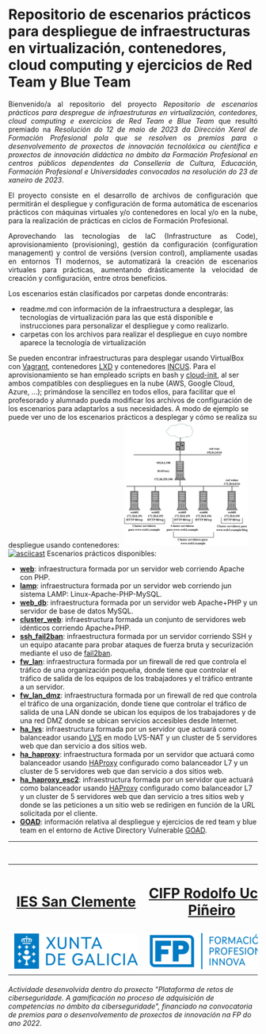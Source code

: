 # Repositorio de escenarios prácticos para despliegue de infraestructuras en virtualización, contenedores, cloud computing y ejercicios de Red Team y Blue Team

<p align="justify">Bienvenido/a al repositorio del proyecto <i>Repositorio de escenarios prácticos para despregue de infraestruturas en virtualización, contedores, cloud computing e exercicios de Red Team e Blue Team</i> que resultó premiado na <i>Resolución do 12 de maio de 2023 da Dirección Xeral de Formación Profesional pola que se resolven os premios para o desenvolvemento de proxectos de innovación tecnolóxica ou científica e proxectos de innovación didáctica no ámbito da Formación Profesional en centros públicos dependentes da Consellería de Cultura, Educación, Formación Profesional e Universidades convocados na resolución do 23 de xaneiro de 2023</i>.</p>

<p align="justify">El proyecto consiste en el desarrollo de archivos de configuración que permitirán el despliegue y configuración de forma automática de escenarios prácticos con máquinas virtuales y/o contenedores en local y/o en la nube, para la realización de prácticas en ciclos de Formación Profesional.</p>
<p align="justify">Aprovechando las tecnologías de IaC (Infrastructure as Code), aprovisionamiento (provisioning), gestión da configuración (configuration management) y control de versións (version control), ampliamente usadas en entornos TI modernos, se automatizará la creación de escenarios virtuales para prácticas, aumentando drásticamente la velocidad de creación y configuración, entre otros beneficios.</p>
Los escenarios están clasificados por carpetas donde encontrarás:

- readme.md con información de la infraestructura a desplegar, las tecnologías de virtualización para las que está disponible e instrucciones para personalizar el despliegue y como realizarlo.
- carpetas con los archivos para realizar el despliegue en cuyo nombre aparece la tecnología de virtualización

Se pueden encontrar infraestructuras para desplegar usando VirtualBox con [Vagrant](https://www.vagrantup.com/), contenedores [LXD](https://canonical.com/lxd) y contenedores [INCUS](https://linuxcontainers.org/incus/introduction/). Para el aprovisionamiento se han empleado scripts en bash y [cloud-init](https://cloudinit.readthedocs.io/en/latest/), al ser ambos compatibles con despliegues en la nube (AWS, Google Cloud, Azure, ...); primándose la sencillez en todos ellos, para facilitar que el profesorado y alumnado pueda modificar los archivos de configuración de los escenarios para adaptarlos a sus necesidades.
A modo de ejemplo se puede ver uno de los escenarios prácticos a desplegar y cómo se realiza su despliegue usando contenedores:
<img class="w-100 mx-auto d-block" style="max-width: 250px;padding: 5px;" src="./ha_haproxy_esc2/imagenes/ha_haproxy_esc2_lxd_incus.svg" />
[![asciicast](https://asciinema.org/a/649892.svg)](https://asciinema.org/a/649892)
Escenarios prácticos disponibles:

- **[web](./web)**: infraestructura formada por un servidor web corriendo Apache con PHP.
- **[lamp](./lamp)**: infraestructura formada por un servidor web corriendo jun sistema LAMP: Linux-Apache-PHP-MySQL. 
- **[web_db](./web_db)**: infraestructura formada por un servidor web Apache+PHP y un servidor de base de datos MySQL.
- **[cluster_web](./cluster_web)**: infraestructura formada un conjunto de servidores web idénticos corriendo Apache+PHP.
- **[ssh_fail2ban](./ssh_fail2ban)**: infraestructura formada por un servidor corriendo SSH y un equipo atacante para probar ataques de fuerza bruta y securización mediante el uso de [fail2ban](https://github.com/fail2ban/fail2ban).
- **[fw_lan](./fw_lan)**: infraestructura formada por un firewall de red que controla el tráfico de una organización pequeña, donde tiene que controlar el tráfico de salida de los equipos de los trabajadores y el tráfico entrante a un servidor.
- **[fw_lan_dmz](./fw_lan_dmz)**: infraestructura formada por un firewall de red que controla el tráfico de una organización, donde tiene que controlar el tráfico de salida de una LAN donde se ubican los equipos de los trabajadores y de una red DMZ donde se ubican servicios accesibles desde Internet.
- **[ha_lvs](./ha_lvs)**: infraestructura formada por un servidor que actuará como balanceador usando [LVS](http://www.linuxvirtualserver.org/whatis.html) en modo LVS-NAT y un cluster de 5 servidores web que dan servicio a dos sitios web. 
- **[ha_haproxy](./ha_haproxy)**: infraestructura formada por un servidor que actuará como balanceador usando [HAProxy](https://www.haproxy.org/) configurado como balanceador L7 y un cluster de 5 servidores web que dan servicio a dos sitios web. 
- **[ha_haproxy_esc2](./ha_haproxy_esc2)**: infraestructura formada por un servidor que actuará como balanceador usando [HAProxy](https://www.haproxy.org/) configurado como balanceador L7 y un cluster de 5 servidores web que dan servicio a tres sitios web y donde se las peticiones a un sitio web se redirigen en función de la URL solicitada por el cliente.
- **[GOAD](./GOAD)**: información relativa al despliegue y ejercicios de red team y blue team en el entorno de Active Directory Vulnerable [GOAD](https://github.com/Orange-Cyberdefense/GOAD).

---
<br>
<table align="center" cellspacing="50">
<tr>
   <td><h1 align=center><a href="https://www.iessanclemente.net/" target="_blank">IES San Clemente</a></h1></td>
   <td><h1 align=center><a href="https://www.cifprodolfoucha.es/"  target="_blank">CIFP Rodolfo Ucha Piñeiro</a></h1></td>
</tr>
<tr>
    <td><a href="https://www.edu.xunta.gal/" target="_blank"><img class="w-100 mx-auto d-block" style="max-width: 250px;padding: 5px;" src="./imagenes/logo_xunta_positivo.png" /></a></td>
    <td><a href="https://www.edu.xunta.gal/fp/convocatoria-innovacion-2022" target="_blank"><img class="w-100 mx-auto d-block" style="max-width: 250px;padding: 5px;" src="./imagenes/composicion_formacion_profesional_innova.png" /></a></td>
</tr>
</table>
      <p> </p>
      <h6>Actividade desenvolvida dentro do proxecto "Plataforma de retos de ciberseguridade. A gamificación no proceso de adquisición de competencias no ámbito da ciberseguridade", financiado na convocatoria de premios para o desenvolvemento de proxectos de innovación na FP do ano 2022.</h6>
